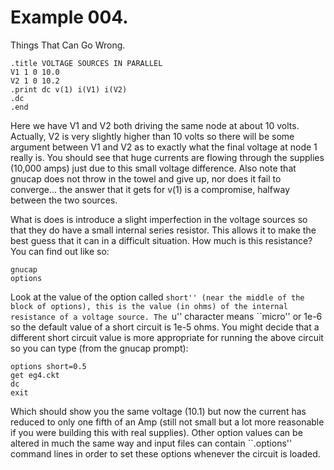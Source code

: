 # Example 004.

Things That Can Go Wrong.

	.title VOLTAGE SOURCES IN PARALLEL
	V1 1 0 10.0
	V2 1 0 10.2
	.print dc v(1) i(V1) i(V2)
	.dc
	.end

Here we have V1 and V2 both driving the same node at about 10 volts.
Actually, V2 is very slightly higher than 10 volts so there will be
some argument between V1 and V2 as to exactly what the final voltage
at node 1 really is. You should see that huge currents are flowing
through the supplies (10,000 amps) just due to this small voltage
difference. Also note that gnucap does not throw in the towel and give
up, nor does it fail to converge... the answer that it gets for v(1)
is a compromise, halfway between the two sources.

What is does is introduce a slight imperfection in the voltage sources
so that they do have a small internal series resistor. This allows it
to make the best guess that it can in a difficult situation. How much is
this resistance? You can find out like so:

	gnucap
	options

Look at the value of the option called ``short'' (near the middle of
the block of options), this is the value (in ohms) of the internal
resistance of a voltage source. The ``u'' character means ``micro''
or 1e-6 so the default value of a short circuit is 1e-5 ohms. You
might decide that a different short circuit value is more appropriate
for running the above circuit so you can type (from the gnucap prompt):

	options short=0.5
	get eg4.ckt
	dc
	exit

Which should show you the same voltage (10.1) but now the current
has reduced to only one fifth of an Amp (still not small but a lot
more reasonable if you were building this with real supplies).
Other option values can be altered in much the same way and input
files can contain ``.options'' command lines in order to set these
options whenever the circuit is loaded.

